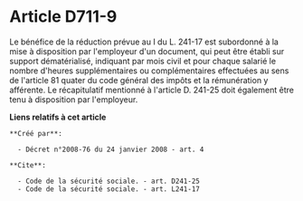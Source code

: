 # Article D711-9

Le bénéfice de la réduction prévue au I du L. 241-17 est subordonné à la mise à disposition par l'employeur d'un document,
qui peut être établi sur support dématérialisé, indiquant par mois civil et pour chaque salarié le nombre d'heures
supplémentaires ou complémentaires effectuées au sens de l'article 81 quater du code général des impôts et la rémunération y
afférente. Le récapitulatif mentionné à l'article D. 241-25 doit également être tenu à disposition par l'employeur.

**Liens relatifs à cet article**

	**Créé par**:

	  - Décret n°2008-76 du 24 janvier 2008 - art. 4

	**Cite**:

	  - Code de la sécurité sociale. - art. D241-25
	  - Code de la sécurité sociale. - art. L241-17
